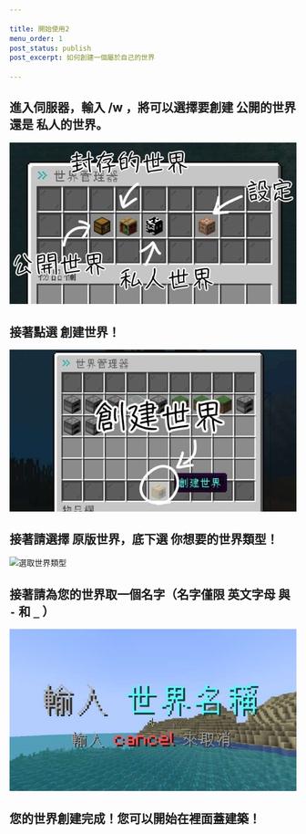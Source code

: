 ```yaml
---

title: 開始使用2
menu_order: 1
post_status: publish
post_excerpt: 如何創建一個屬於自己的世界

---
```


## 進入伺服器，輸入 /w ，將可以選擇要創建 公開的世界 還是 私人的世界。

![世界選取選單](/_images/getting-started/world-menu.jpg)

## 接著點選 創建世界！

![創建世界按鈕](/_images/getting-started/create-world-button.jpg)

## 接著請選擇 原版世界，底下選 你想要的世界類型！

![選取世界類型](/_images/getting-started/create-world-type.jpg)

## 接著請為您的世界取一個名字（名字僅限 英文字母 與 `-` 和 `_` ）

![輸入世界名稱(輸入cancel取消輸入)](/_images/getting-started/enter-world-name.jpg)

## 您的世界創建完成！您可以開始在裡面蓋建築！